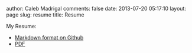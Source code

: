 author: Caleb Madrigal
comments: false
date: 2013-07-20 05:17:10
layout: page
slug: resume
title: Resume

My Resume:

* [Markdown format on Github](https://github.com/calebmadrigal/Resume/blob/master/resume_caleb_madrigal.md)
* [PDF](https://github.com/calebmadrigal/Resume/blob/master/resume_caleb_madrigal.pdf?raw=true)

